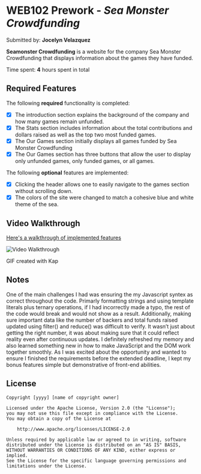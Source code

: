 # WEB102 Prework - *Sea Monster Crowdfunding*

Submitted by: **Jocelyn Velazquez**

**Seamonster Crowdfunding** is a website for the company Sea Monster Crowdfunding that displays information about the games they have funded.

Time spent: **4** hours spent in total

## Required Features

The following **required** functionality is completed:

* [x] The introduction section explains the background of the company and how many games remain unfunded.
* [x] The Stats section includes information about the total contributions and dollars raised as well as the top two most funded games.
* [x] The Our Games section initially displays all games funded by Sea Monster Crowdfunding
* [x] The Our Games section has three buttons that allow the user to display only unfunded games, only funded games, or all games.

The following **optional** features are implemented:

* [x] Clicking the header allows one to easily navigate to the games section without scrolling down.
* [x] The colors of the site were changed to match a cohesive blue and white theme of the sea.

## Video Walkthrough

[Here's a walkthrough of implemented features](https://i.imgur.com/Q3ZvIwQ.mp4)

<img src="https://i.imgur.com/Q3ZvIwQ.gif" title='Video Walkthrough' width='' alt='Video Walkthrough' />

<!-- Replace this with whatever GIF tool you used! -->
GIF created with Kap

## Notes

One of the main challenges I had was ensuring the my Javascript syntex as correct throughout the code. Primarly formatting strings and using template literals plus ternary operations, if I had incorrectly made a typo, the rest of the code would break and would not show as a result. Additionally, making sure important data like the number of backers and total funds raised updated using filter() and reduce() was difficult to verify. It wasn’t just about getting the right number, it was about making sure that it could reflect reality even after continuous updates. I definitely refreshed my memory and also learned something new in how to make JavaScript and the DOM work together smoothly. As I was excited about the opportunity and wanted to ensure I finished the requirements before the extended deadline, I kept my bonus features simple but demonstrative of front-end abilities.

## License

    Copyright [yyyy] [name of copyright owner]

    Licensed under the Apache License, Version 2.0 (the "License");
    you may not use this file except in compliance with the License.
    You may obtain a copy of the License at

        http://www.apache.org/licenses/LICENSE-2.0

    Unless required by applicable law or agreed to in writing, software
    distributed under the License is distributed on an "AS IS" BASIS,
    WITHOUT WARRANTIES OR CONDITIONS OF ANY KIND, either express or implied.
    See the License for the specific language governing permissions and
    limitations under the License.
